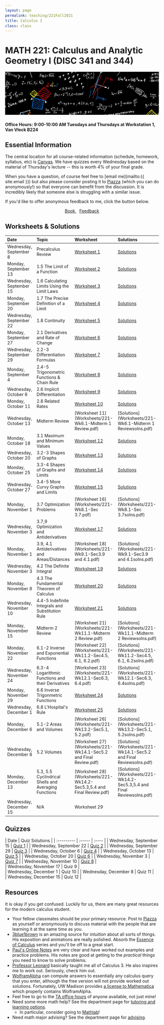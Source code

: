 ```yaml
---
layout: page
permalink: teaching/221Fall2021
title: Calculus I
class: class
---
```


# MATH 221: Calculus and Analytic Geometry I (DISC 341 and 344)
![fire calculus picture](/images/projects/calculus1.jpg)

#### **Office Hours:**  9:00-10:00 AM Tuesdays and Thursdays at Workstation 1, Van Vleck B224

## Essential Information

The central location for all course-related information (schedule, homework, syllabus, etc) is [Canvas](https://canvas.wisc.edu/courses/261730). We have quizzes every Wednesday based on the material of Thursday's lecture -- this is worth 4% of your final grade.

When you have a question, of course feel free to [email me](mailto:{{ site.email }}) but also please consider posting it to [Piazza](https://piazza.com/class/kt4qkk7ybq74jg) (which you can do anonymously!) so that everyone can benefit from the discussion. It is incredibly likely that someone else is struggling with a similar issue. 

If you'd like to offer anonymous feedback to me, click the button below.

<div class="button-container" style="text-align: center">
    <a href="https://www.cengage.com/c/calculus-8e-stewart/9781285740621PF/" class="button" style="margin:5px">
    <i class="fas fa-book"></i>
    Book
    </a>
    <a href="https://forms.gle/vWJiy4654gcWQoDA8" class="button" style="margin:5px">
    <i class="fas fa-comment"></i>
    Feedback
    </a>
</div>


## Worksheets & Solutions

| Date | Topic | Worksheet |  Solutions |
| :--------- | :---------  | :-----  | :---- |
| Wednesday, September 8   | Precalculus Review | [Worksheet 1](Worksheets/221-Wk1.1-Precalc.pdf) | [Solutions](Worksheets/221-Wk1.1-Precalcsolns.pdf) | 
| Monday, September 13 | 1.5 The Limit of a Function | [Worksheet 2](Worksheets/221-Wk1.2-Sec1.5.pdf) | [Solutions](Worksheets/221-Wk1.2-Sec1.5solns.pdf)  | 
| Wednesday, September 15 | 1.6 Calculating Limits Using the Limit Laws | [Worksheet 3](Worksheets/221-Wk2.1-Sec1.6.pdf) | [Solutions](Worksheets/221-Wk2.1-Sec1.6solns.pdf)  | 
| Monday, September 20 | 1.7 The Precise Definition of a Limit | [Worksheet 4](Worksheets/221-Wk2.2-Sec1.7.pdf) | [Solutions](Worksheets/221-Wk2.2-Sec1.7solns.pdf)  | 
| Wednesday, September 22 | 1.8 Continuity | [Worksheet 5](Worksheets/221-Wk3.1-Sec1.8.pdf) | [Solutions](Worksheets/221-Wk3.1-Sec1.8solns.pdf)  |
| Monday, September 27| 2.1 Derivatives and Rate of Change | [Worksheet 6](Worksheets/221-Wk3.2-Sec2.1.pdf) | [Solutions](Worksheets/221-Wk3.2-Sec2.1solns.pdf) | 
| Wednesday, September 29 | 2.2-3 Differentiation Formulas | [Worksheet 7](221-Wk4.1-Sec2.2and2.3.pdf) | [Solutions](221-Wk4.1-Sec2.2and2.3solns.pdf) |
| Monday, September 4 | 2.4-5 Trigonometric Functions & Chain Rule | [Worksheet 8](Worksheets/221-Wk4.1-Sec2.2and2.3.pdf) | [Solutions](Worksheets/221-Wk4.1-Sec2.2and2.3solns.pdf) |
| Wednesday, October 6 | 2.6 Implicit Differentiation | [Worksheet 9](Worksheets/221-Wk5.1-Sec2.5,2.6.pdf) | [Solutions](Worksheets/221-Wk5.1-Sec2.5,2.6solns.pdf) |
| Monday, October 11 | 2.8 Related Rates| [Worksheet 10](Worksheets/221-Wk5.2-Sec2.6,2.8.pdf) | [Solutions](Worksheets/221-Wk5.2-Sec2.6,2.8solns.pdf)|
| Wednesday, October 13 | Midterm Review | [Worksheet 11](Worksheets/221-Wk6.1-Midterm 1 Review.pdf) | [Solutions](Worksheets/221-Wk6.1-Midterm 1 Reviewsolns.pdf) |
| Monday, October 18 | 3.1 Maximum and Minimum Values | [Worksheet 12](Worksheets/221-Wk6.2-Sec.2.8,3.1,3.2.pdf) | [Solutions](Worksheets/221-Wk6.2-Sec.2.8,3.1,3.2solns.pdf) |
| Wednesday, October 20 | 3.2-3 Shapes of Graphs | [Worksheet 13](Worksheets/221-Wk6.2-Sec.2.8,3.1,3.2.pdf) | [Solutions](Worksheets/221-Wk6.2-Sec.2.8,3.1,3.2solns.pdf) |
| Monday, October 25 | 3.3-4 Shapes of Graphs and Limits  | [Worksheet 14](Worksheets/221-Wk7.1-Sec3.3,3.4.pdf) | [Solutions](Worksheets/221-Wk7.1-Sec3.3,3.4solns.pdf) |
| Wednesday, October 27 | 3.4-5 More Curvy Graphs and Limits  | [Worksheet 15](Worksheets/221-Wk7.2-Sec3.4,3.5.pdf) | [Solutions](Worksheets/221-Wk7.2-Sec3.4,3.5solns.pdf) |
| Monday, November 1 | 3.7 Optimization Problems | [Worksheet 16](Worksheets/221-Wk8.1-Sec 3.7.pdf) | [Solutions](Worksheets/221-Wk8.1-Sec 3.7solns.pdf) |
| Wednesday, November 3 | 3.7,9 Optimization and Antiderivatives  | [Worksheet 17](Worksheets/221-Wk8.2-Sec3.7and3.9.pdf) | [Solutions](Worksheets/221-Wk8.2-Sec3.7and3.9solns.pdf) |
| Monday, November 1 | 3.9, 4.1 Antiderivatives and Areas/Distances | [Worksheet 18](Worksheets/221-Wk9.1-Sec3.9 and 4.1.pdf) | [Solutions](Worksheets/221-Wk9.1-Sec3.9 and 4.1solns.pdf) |
| Wednesday, November 3 | 4.2 The Definite Integral | [Worksheet 19](Worksheets/221-Wk9.2-Sec4.2.pdf) | [Solutions](Worksheets/221-Wk9.2-Sec4.2solns.pdf) |
| Monday, November 8 | 4.3 The Fundamental Theorem of Calculus | [Worksheet 20](Worksheets/221-Wk10.1-Sec4.3.pdf) | [Solutions](Worksheets/221-Wk10.1-Sec4.3solns.pdf) |
| Wednesday, November 10 | 4.4-5 Indefinite Integrals and Substitution Rule  | [Worksheet 21](Worksheets/221-Wk10.2-Sec4.4,4.5.pdf) | [Solutions](Worksheets/221-Wk10.2-Sec4.4,4.5solns.pdf) |
| Monday, November 15 | Midterm 2 Review | [Worksheet 21](Worksheets/221-Wk11.1-Midterm 2 Review.pdf) | [Solutions](Worksheets/221-Wk11.1-Midterm 2 Reviewsolns.pdf) |
| Monday, November 22 | 6.1-2 Inverse and Exponential Functions | [Worksheet 22](Worksheets/221-Wk11.2-Sec4.5, 6.1, 6.2.pdf) | [Solutions](Worksheets/221-Wk11.2-Sec4.5, 6.1, 6.2solns.pdf) |
| Wednesday, November 24 | 6.3-4 Logarithmic Functions and their Derivatives | [Worksheet 23](Worksheets/221-Wk12.1-Sec6.3, 6.4.pdf) | [Solutions](Worksheets/221-Wk12.1-Sec6.3, 6.4solns.pdf) |
| Monday, November 29 | 6.6 Inverse Trigonmetric Functions | [Worksheet 24](Worksheets/221-Wk12.2-Sec6.6.pdf) | [Solutions](Worksheets/221-Wk12.2-Sec6.6solns.pdf) |
| Wednesday, December 1 | 6.8 L'Hospital's Rule  | [Worksheet 25](Worksheets/221-Wk13.1-Sec6.8.pdf) | [Solutions](Worksheets/221-Wk13.1-Sec6.8solns.pdf) |
| Monday, December 6 | 5.1-2 Areas and Volumes | [Worksheet 26](Worksheets/221-Wk13.2-Sec5.1, 5.2.pdf) | [Solutions](Worksheets/221-Wk13.2-Sec5.1, 5.2solns.pdf) |
| Wednesday, December 8 | 5.2 Volumes | [Worksheet 27](Worksheets/221-Wk14.1-Sec5.2 and Final Review.pdf) | [Solutions](Worksheets/221-Wk14.1-Sec5.2 and Final Reviewsolns.pdf) |
| Monday, December 13 | 5.3, 5.5 Cyclindrical Shells and Averaging Functions | [Worksheet 28](Worksheets/221-Wk14.2-Sec5.3,5.4 and Final Review.pdf) | [Solutions](Worksheets/221-Wk14.2-Sec5.3,5.4 and Final Reviewsolns.pdf) |
| Wednesday, December 15 | N/A | Worksheet 29 |  |


## Quizzes

| Date | Quiz Solutions |
| :--------- | :-----  | :---- |
| Wednesday, September 15 |  [Quiz 1](/Quizzes/Quiz_1_Solution.pdf) |
| Wednesday, September 22 |  [Quiz 2](/Quizzes/Quiz_2_Solution.png)  |
| Wednesday, September 29 |  [Quiz 3](/Quizzes/Quiz_3_Solution.pdf) |
| Wednesday, October 6 |  [Quiz 4](/Quizzes/Quiz_4_Solution.pdf) |
| Wednesday, October 13  | [Quiz 5](/Quizzes/Quiz_5_Solution.pdf) |
| Wednesday, October 20 |  [Quiz 6](/Quizzes/Quiz_6_Solution.pdf) |
| Wednesday, November 3 |  [Quiz 7](/Quizzes/Quiz_7_Solution.pdf) |
| Wednesday, November 10 |  [Quiz 8](/Quizzes/Quiz_8_Solution.pdf) |  
| Wednesday, November 17 |  Quiz 9 |  
| Wednesday, December 1 |  Quiz 10  | 
| Wednesday, December 8 |  Quiz 11 |  
| Wednesday, December 15 |  Quiz 12 | 



## Resources

It is okay if you get confused. Luckily for us, there are many great resources for the modern calculus student. 

- Your fellow classmates should be your primary resource. Post to [Piazza](https://piazza.com/class/kt4qkk7ybq74jg) as yourself or anonymously to discuss material with the people that are learning it at the same time as you.
- [3blue1brown](https://www.youtube.com/channel/UCYO_jab_esuFRV4b17AJtAw) is an amazing source for *intuition* about all sorts of things. His exposition and animations are really polished. Absorb the [Essence of Calculus](https://www.youtube.com/watch?v=WUvTyaaNkzM&list=PLZHQObOWTQDMsr9K-rj53DwVRMYO3t5Yr) series and you'll be off to a great start.
- [Paul's Online Notes](https://tutorial.math.lamar.edu/classes/calci/calci.aspx) are very clear and have worked out examples and practice problems. His notes are good at getting to the *practical* things you need to know to solve problems.
- [Professor Leonard](https://www.youtube.com/channel/UCoHhuummRZaIVX7bD4t2czg) basically taught me all of Calculus 3. He also inspires me to work out. Seriously, check him out.
- [WolframAlpha](https://www.wolframalpha.com/) can compute answers to essentially any calculus query that you enter, although the free version will not provide worked out solutions. Fortunately, UW Madison provides [a license to Mathematica](https://software.wisc.edu/cgi-bin/ssl/csl_download.cgi) which properly contains WolframAlpha.
- Feel free to go to the [TA office hours](https://canvas.wisc.edu/courses/212363/pages/office-hours?module_item_id=2833122) of anyone available, not just mine!
- Need some more math help? See the department page for [tutoring and learning options](https://math.wisc.edu/undergraduate/mlc/).
  - In particular, consider going to [Mathlab](https://www.math.wisc.edu/undergraduate/mathlab)!
- Need math major advising? See the department page for [advising](https://www.math.wisc.edu/undergraduate/advising).